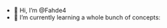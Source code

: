 - 👋 Hi, I’m @Fahde4
- 🌱 I’m currently learning a whole bunch of concepts:

<!---
Fahde4/Fahde4 is a ✨ special ✨ repository because its `README.md` (this file) appears on your GitHub profile.
You can click the Preview link to take a look at your changes.
--->
